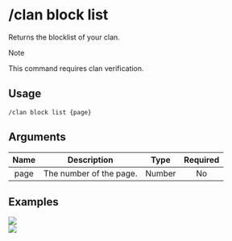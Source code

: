 # /clan block list

Returns the blocklist of your clan.

> [!NOTE]
> This command requires clan verification.

## Usage

```
/clan block list {page}
```

## Arguments

| Name | Description             | Type   | Required |
| :--: | :---------------------: | :----: | :------: |
| page | The number of the page. | Number | No       |

## Examples

<img src="../../_media/examples/clan/block/list-0.png" class="prettier" draggable="false">\
<img src="../../_media/examples/clan/block/list-1.png" class="prettier" draggable="false">